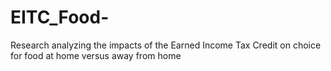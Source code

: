 # EITC_Food-
Research analyzing the impacts of the Earned Income Tax Credit on choice for food at home versus away from home
